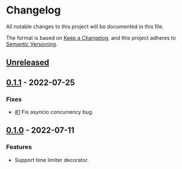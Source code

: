 # Changelog
All notable changes to this project will be documented in this file.

The format is based on [Keep a Changelog](https://keepachangelog.com/en/1.0.0/),
and this project adheres to [Semantic Versioning](https://semver.org/spec/v2.0.0.html).

## [Unreleased]

## [0.1.1] - 2022-07-25
### Fixes
- [#1](https://github.com/KeyesHsu/timelimiter/issues/1) Fix asyncio concurrency bug.

## [0.1.0] - 2022-07-11
### Features
- Support time limiter decorator.

[Unreleased]: https://github.com/KeyesHsu/timelimiter/compare/v0.1.1...HEAD
[0.1.1]: https://github.com/KeyesHsu/timelimiter/releases/tag/v0.1.1
[0.1.0]: https://github.com/KeyesHsu/timelimiter/releases/tag/0.1.0
